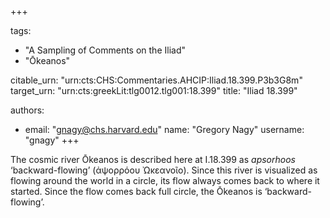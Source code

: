 +++

tags:
- "A Sampling of Comments on the Iliad"
- "Ōkeanos"

citable_urn: "urn:cts:CHS:Commentaries.AHCIP:Iliad.18.399.P3b3G8m"
target_urn: "urn:cts:greekLit:tlg0012.tlg001:18.399"
title: "Iliad 18.399"

authors:
- email: "gnagy@chs.harvard.edu"
  name: "Gregory Nagy"
  username: "gnagy"
+++

<p>The cosmic river Ōkeanos is described here at I.18.399 as <em>apsorhoos</em> ‘backward-flowing’ (ἀψορρόου Ὠκεανοῖο). Since this river is visualized as flowing around the world in a circle, its flow always comes back to where it started. Since the flow comes back full circle, the Ōkeanos is ‘backward-flowing’.  </p>